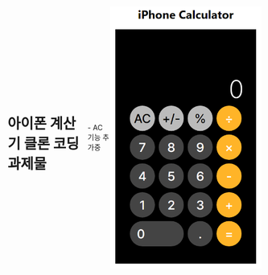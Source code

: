<div style="display: flex; justify-content: center; align-items: center;">
    <h1>아이폰 계산기 클론 코딩 과제물</h1>
    <span>
    - AC 기능 추가중
    </span><br><br>
    <img style="width: 300px" src="./public/iPhoneCalculator.png">
</div>
